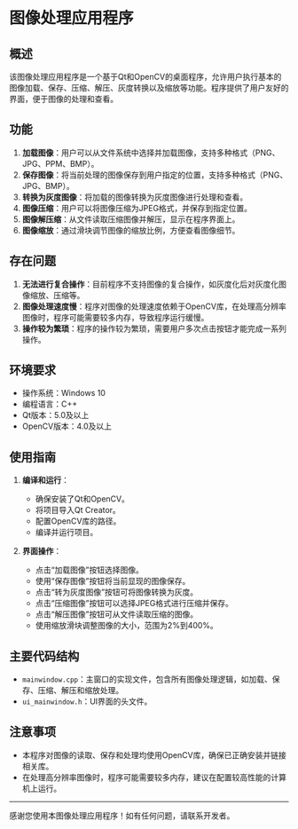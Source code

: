 # 图像处理应用程序 
## 概述
该图像处理应用程序是一个基于Qt和OpenCV的桌面程序，允许用户执行基本的图像加载、保存、压缩、解压、灰度转换以及缩放等功能。程序提供了用户友好的界面，便于图像的处理和查看。

## 功能
1. **加载图像**：用户可以从文件系统中选择并加载图像，支持多种格式（PNG、JPG、PPM、BMP）。
2. **保存图像**：将当前处理的图像保存到用户指定的位置，支持多种格式（PNG、JPG、BMP）。
3. **转换为灰度图像**：将加载的图像转换为灰度图像进行处理和查看。
4. **图像压缩**：用户可以将图像压缩为JPEG格式，并保存到指定位置。
5. **图像解压缩**：从文件读取压缩图像并解压，显示在程序界面上。
6. **图像缩放**：通过滑块调节图像的缩放比例，方便查看图像细节。

## 存在问题
1. **无法进行复合操作**：目前程序不支持图像的复合操作，如灰度化后对灰度化图像缩放、压缩等。
2. **图像处理速度慢**：程序对图像的处理速度依赖于OpenCV库，在处理高分辨率图像时，程序可能需要较多内存，导致程序运行缓慢。
3. **操作较为繁琐**：程序的操作较为繁琐，需要用户多次点击按钮才能完成一系列操作。

## 环境要求
- 操作系统：Windows 10
- 编程语言：C++
- Qt版本：5.0及以上
- OpenCV版本：4.0及以上

## 使用指南
1. **编译和运行**：
   - 确保安装了Qt和OpenCV。
   - 将项目导入Qt Creator。
   - 配置OpenCV库的路径。
   - 编译并运行项目。

2. **界面操作**：
   - 点击“加载图像”按钮选择图像。
   - 使用“保存图像”按钮将当前显现的图像保存。
   - 点击“转为灰度图像”按钮可将图像转换为灰度。
   - 点击“压缩图像”按钮可以选择JPEG格式进行压缩并保存。
   - 点击“解压图像”按钮可从文件读取压缩的图像。
   - 使用缩放滑块调整图像的大小，范围为2%到400%。

## 主要代码结构
- `mainwindow.cpp`：主窗口的实现文件，包含所有图像处理逻辑，如加载、保存、压缩、解压和缩放处理。
- `ui_mainwindow.h`：UI界面的头文件。

## 注意事项
- 本程序对图像的读取、保存和处理均使用OpenCV库，确保已正确安装并链接相关库。
- 在处理高分辨率图像时，程序可能需要较多内存，建议在配置较高性能的计算机上运行。

--- 

感谢您使用本图像处理应用程序！如有任何问题，请联系开发者。
